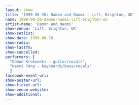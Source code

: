 ```yaml
---
layout: show
title: '1999-08-26: Damon and Naomi - Lift, Brighton, UK'
name: 1999-08-26-damon-naomi-lift-brighton-uk
artist-name: 'Damon and Naomi'
show-venue: 'Lift, Brighton, UK'
show-setlist: 
show-date: 1999-08-26
show-radio: 
show-lastfm: 
show-cancelled: 
performers: [
  "Damon Krukowski - guitar/vocals",
  "Naomi Yang - keyboards/bass/vocals"
  ]
facebook-event-url: 
show-poster-url: 
show-ticket-url: 
show-venue-website: 
show-additional: 
---
```


